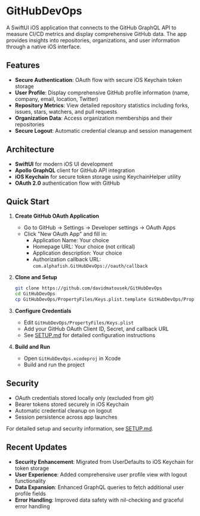 # GitHubDevOps

A SwiftUI iOS application that connects to the GitHub GraphQL API to measure CI/CD metrics and display comprehensive GitHub data. The app provides insights into repositories, organizations, and user information through a native iOS interface.

## Features

- **Secure Authentication**: OAuth flow with secure iOS Keychain token storage
- **User Profile**: Display comprehensive GitHub profile information (name, company, email, location, Twitter)
- **Repository Metrics**: View detailed repository statistics including forks, issues, stars, watchers, and pull requests
- **Organization Data**: Access organization memberships and their repositories
- **Secure Logout**: Automatic credential cleanup and session management

## Architecture

- **SwiftUI** for modern iOS UI development
- **Apollo GraphQL** client for GitHub API integration
- **iOS Keychain** for secure token storage using KeychainHelper utility
- **OAuth 2.0** authentication flow with GitHub

## Quick Start

1. **Create GitHub OAuth Application**
   - Go to GitHub → Settings → Developer settings → OAuth Apps
   - Click "New OAuth App" and fill in:
     - Application Name: Your choice
     - Homepage URL: Your choice (not critical)
     - Application description: Your choice
     - Authorization callback URL: `com.alphafish.GitHubDevOps://oauth/callback`

2. **Clone and Setup**
   ```bash
   git clone https://github.com/davidmatousek/GitHubDevOps
   cd GitHubDevOps
   cp GitHubDevOps/PropertyFiles/Keys.plist.template GitHubDevOps/PropertyFiles/Keys.plist
   ```

3. **Configure Credentials**
   - Edit `GitHubDevOps/PropertyFiles/Keys.plist`
   - Add your GitHub OAuth Client ID, Secret, and callback URL
   - See [SETUP.md](SETUP.md) for detailed configuration instructions

4. **Build and Run**
   - Open `GitHubDevOps.xcodeproj` in Xcode
   - Build and run the project

## Security

- OAuth credentials stored locally only (excluded from git)
- Bearer tokens stored securely in iOS Keychain
- Automatic credential cleanup on logout
- Session persistence across app launches

For detailed setup and security information, see [SETUP.md](SETUP.md).

## Recent Updates

- **Security Enhancement**: Migrated from UserDefaults to iOS Keychain for token storage
- **User Experience**: Added comprehensive user profile view with logout functionality
- **Data Expansion**: Enhanced GraphQL queries to fetch additional user profile fields
- **Error Handling**: Improved data safety with nil-checking and graceful error handling
